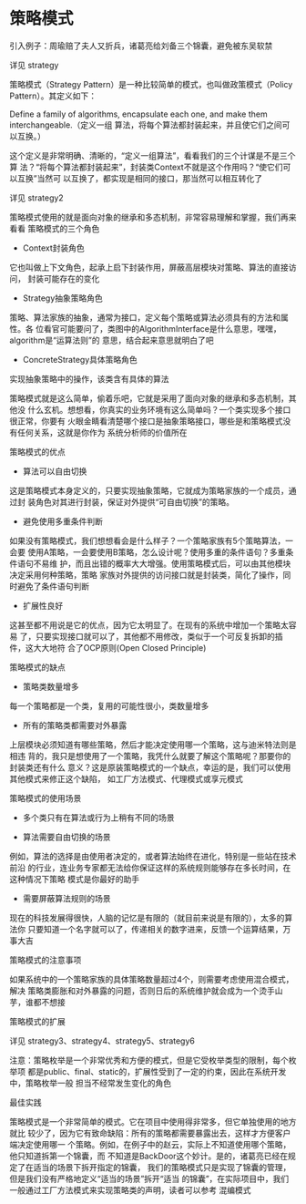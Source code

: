 策略模式
========

引入例子：周瑜赔了夫人又折兵，诸葛亮给刘备三个锦囊，避免被东吴软禁

详见 strategy

策略模式（Strategy Pattern）是一种比较简单的模式，也叫做政策模式（Policy
Pattern）。其定义如下：

Define a family of algorithms, encapsulate each one, and make them interchangeable.（定义一组
算法，将每个算法都封装起来，并且使它们之间可以互换。）

这个定义是非常明确、清晰的，“定义一组算法”，看看我们的三个计谋是不是三个算
法？“将每个算法都封装起来”，封装类Context不就是这个作用吗？“使它们可以互换”当然可
以互换了，都实现是相同的接口，那当然可以相互转化了

详见 strategy2

策略模式使用的就是面向对象的继承和多态机制，非常容易理解和掌握，我们再来看看
策略模式的三个角色

- Context封装角色

它也叫做上下文角色，起承上启下封装作用，屏蔽高层模块对策略、算法的直接访问，
封装可能存在的变化

- Strategy抽象策略角色

策略、算法家族的抽象，通常为接口，定义每个策略或算法必须具有的方法和属性。各
位看官可能要问了，类图中的AlgorithmInterface是什么意思，嘿嘿，algorithm是“运算法则”的
意思，结合起来意思就明白了吧

- ConcreteStrategy具体策略角色

实现抽象策略中的操作，该类含有具体的算法

策略模式就是这么简单，偷着乐吧，它就是采用了面向对象的继承和多态机制，其他没
什么玄机。想想看，你真实的业务环境有这么简单吗？一个类实现多个接口很正常，你要有
火眼金睛看清楚哪个接口是抽象策略接口，哪些是和策略模式没有任何关系，这就是你作为
系统分析师的价值所在

策略模式的优点

- 算法可以自由切换

这是策略模式本身定义的，只要实现抽象策略，它就成为策略家族的一个成员，通过封
装角色对其进行封装，保证对外提供“可自由切换”的策略。

- 避免使用多重条件判断

如果没有策略模式，我们想想看会是什么样子？一个策略家族有5个策略算法，一会要
使用A策略，一会要使用B策略，怎么设计呢？使用多重的条件语句？多重条件语句不易维
护，而且出错的概率大大增强。使用策略模式后，可以由其他模块决定采用何种策略，策略
家族对外提供的访问接口就是封装类，简化了操作，同时避免了条件语句判断

- 扩展性良好

这甚至都不用说是它的优点，因为它太明显了。在现有的系统中增加一个策略太容易
了，只要实现接口就可以了，其他都不用修改，类似于一个可反复拆卸的插件，这大大地符
合了OCP原则(Open Closed Principle)

策略模式的缺点

- 策略类数量增多

每一个策略都是一个类，复用的可能性很小，类数量增多

- 所有的策略类都需要对外暴露

上层模块必须知道有哪些策略，然后才能决定使用哪一个策略，这与迪米特法则是相违
背的，我只是想使用了一个策略，我凭什么就要了解这个策略呢？那要你的封装类还有什么
意义？这是原装策略模式的一个缺点，幸运的是，我们可以使用其他模式来修正这个缺陷，
如工厂方法模式、代理模式或享元模式

策略模式的使用场景

- 多个类只有在算法或行为上稍有不同的场景

- 算法需要自由切换的场景

例如，算法的选择是由使用者决定的，或者算法始终在进化，特别是一些站在技术前沿
的行业，连业务专家都无法给你保证这样的系统规则能够存在多长时间，在这种情况下策略
模式是你最好的助手

- 需要屏蔽算法规则的场景

现在的科技发展得很快，人脑的记忆是有限的（就目前来说是有限的），太多的算法你
只要知道一个名字就可以了，传递相关的数字进来，反馈一个运算结果，万事大吉

策略模式的注意事项

如果系统中的一个策略家族的具体策略数量超过4个，则需要考虑使用混合模式，解决
策略类膨胀和对外暴露的问题，否则日后的系统维护就会成为一个烫手山芋，谁都不想接

策略模式的扩展

详见 strategy3、strategy4、strategy5、strategy6

注意：策略枚举是一个非常优秀和方便的模式，但是它受枚举类型的限制，每个枚举项
都是public、final、static的，扩展性受到了一定的约束，因此在系统开发中，策略枚举一般
担当不经常发生变化的角色

最佳实践

策略模式是一个非常简单的模式。它在项目中使用得非常多，但它单独使用的地方就比
较少了，因为它有致命缺陷：所有的策略都需要暴露出去，这样才方便客户端决定使用哪一
个策略。例如，在例子中的赵云，实际上不知道使用哪个策略，他只知道拆第一个锦囊，而
不知道是BackDoor这个妙计。是的，诸葛亮已经在规定了在适当的场景下拆开指定的锦囊，
我们的策略模式只是实现了锦囊的管理，但是我们没有严格地定义“适当的场景”拆开“适当
的锦囊”，在实际项目中，我们一般通过工厂方法模式来实现策略类的声明，读者可以参考
混编模式